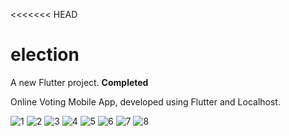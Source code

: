 <<<<<<< HEAD
# election

A new Flutter project.
**Completed**


Online Voting Mobile App, developed using Flutter and Localhost.

![1](https://github.com/sanisaa/Online-Voting-System/assets/71261641/f79de24f-9342-4633-aa52-618971fa741c)
![2](https://github.com/sanisaa/Online-Voting-System/assets/71261641/7f972b69-d99e-4d65-9c27-8fad8959c002)
![3](https://github.com/sanisaa/Online-Voting-System/assets/71261641/90538714-7999-4904-ab97-f8d2de9e7818)
![4](https://github.com/sanisaa/Online-Voting-System/assets/71261641/18e41088-69a4-43b3-8db3-5115e56d8823)
![5](https://github.com/sanisaa/Online-Voting-System/assets/71261641/1e46b17d-330f-4c36-bb2e-03217db4999e)
![6](https://github.com/sanisaa/Online-Voting-System/assets/71261641/83113601-696a-4bb0-b3b8-d02872062c5f)
![7](https://github.com/sanisaa/Online-Voting-System/assets/71261641/1240ffc9-9a3b-45c4-ba96-67c2c4a7672a)
![8](https://github.com/sanisaa/Online-Voting-System/assets/71261641/f5a6f528-491c-4252-b148-2aca9267e9fb)
